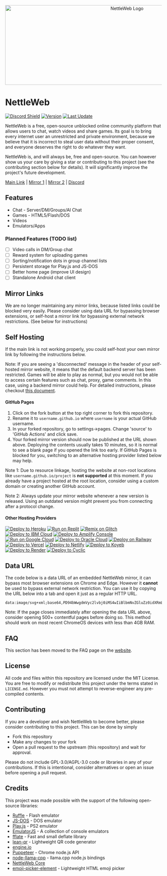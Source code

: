 <div align="center"><a href="https://nettleweb.com/" target="_blank" rel="noopener nofollow"><img src="https://nettleweb.com/res/logo.svg" width="768" height="256" draggable="false" alt="NettleWeb Logo" /></a></div>

# NettleWeb
[![Discord Shield](https://img.shields.io/discord/998658232207814667?style=for-the-badge&logo=Discord&logoColor=%23ffffff&label=Discord&labelColor=%23303030&color=%23004080
)](https://discord.gg/djdH3kVd4v) [![Version](https://img.shields.io/github/manifest-json/v/nettleweb/nettleweb?style=for-the-badge&label=Version&labelColor=%23303030)](https://nettleweb.com/) [![Last Update](https://img.shields.io/github/last-commit/nettleweb/nettleweb?style=for-the-badge&label=Last%20Update&labelColor=%23303030&color=%23004080)](https://nettleweb.com/)

NettleWeb is a free, open-source unblocked online community platform that allows users to chat, watch videos and share games. Its goal is to bring every internet user an unrestricted and private environment, because we believe that it is incorrect to steal user data without their proper consent, and everyone deserves the right to do whatever they want. <br />

NettleWeb is, and will always be, free and open-source. You can however show us your care by giving a star or contributing to this project (see the contributing section below for details). It will significantly improve the project's future development. <br />

[Main Link](https://nettleweb.com/) | [Mirror 1](https://nettleweb.pages.dev/) | [Mirror 2](https://nettleweb.github.io) | [Discord](https://discord.gg/djdH3kVd4v)

## Features
- Chat - Server/DM/Groups/AI Chat
- Games - HTML5/Flash/DOS
- Videos
- Emulators/Apps

### Planned Features (TODO list)
- [ ] Video calls in DM/Group chat
- [ ] Reward system for uploading games
- [ ] Sorting/notification dots in group channel lists
- [ ] Persistent storage for Play.js and JS-DOS
- [ ] Better home page (improve UI design)
- [ ] Standalone Android chat client

## Mirror Links
We are no longer maintaining any mirror links, because listed links could be blocked very easily. Please consider using data URL for bypassing browser extensions, or self-host a mirror link for bypassing external network restrictions. (See below for instructions)

## Self Hosting
If the main link is not working properly, you could self-host your own mirror link by following the instructions below.

Note: If you are seeing a 'disconnected' message in the header of your self-hosted mirror website, it means that the default backend server has been restricted. Games will be able to play as normal, but you would not be able to access certain features such as chat, proxy, game comments. In this case, using a backend mirror could help. For detailed instructions, please checkout [this document](https://docs.google.com/document/d/1qh4VDIIYyi37f4nYaUqEiYd-CbI7dN6Bsaoy0X4hsQ0/edit?tab=t.0#heading=h.5hlrywvf3ho5).

#### GitHub Pages
1. Click on the fork button at the top right corner to fork this repository.
2. Rename it to `username.github.io` where `username` is your actual GitHub username.
3. In your forked repository, go to settings->pages. Change 'source' to 'GitHub Actions' and click save.
4. Your forked mirror version should now be published at the URL shown above. Deploying the contents usually takes 10 minutes, so it is normal to see a blank page if you opened the link too early. If GitHub Pages is blocked for you, switching to an alternative hosting provider listed below may help.

Note 1: Due to resource linkage, hosting the website at non-root locations like `username.github.io/project` is **not supported** at this moment. If you already have a project hosted at the root location, consider using a custom domain or creating another GitHub account.

Note 2: Always update your mirror website whenever a new version is released. Using an outdated version might prevent you from connecting after a protocol change.

#### Other Hosting Providers
[![Deploy to Heroku](https://binbashbanana.github.io/deploy-buttons/buttons/remade/heroku.svg)](https://heroku.com/deploy/?template=https://github.com/nettleweb/nettleweb)
[![Run on Replit](https://binbashbanana.github.io/deploy-buttons/buttons/remade/replit.svg)](https://replit.com/github/nettleweb/nettleweb)
[![Remix on Glitch](https://binbashbanana.github.io/deploy-buttons/buttons/remade/glitch.svg)](https://glitch.com/edit/#!/import/github/nettleweb/nettleweb)
[![Deploy to IBM Cloud](https://binbashbanana.github.io/deploy-buttons/buttons/remade/ibmcloud.svg)](https://cloud.ibm.com/devops/setup/deploy?repository=https://github.com/nettleweb/nettleweb)
[![Deploy to Amplify Console](https://binbashbanana.github.io/deploy-buttons/buttons/remade/amplifyconsole.svg)](https://console.aws.amazon.com/amplify/home#/deploy?repo=https://github.com/nettleweb/nettleweb)
[![Run on Google Cloud](https://binbashbanana.github.io/deploy-buttons/buttons/remade/googlecloud.svg)](https://deploy.cloud.run/?git_repo=https://github.com/nettleweb/nettleweb)
[![Deploy to Oracle Cloud](https://binbashbanana.github.io/deploy-buttons/buttons/remade/oraclecloud.svg)](https://cloud.oracle.com/resourcemanager/stacks/create?zipUrl=https://github.com/nettleweb/nettleweb/archive/refs/heads/main.zip)
[![Deploy on Railway](https://binbashbanana.github.io/deploy-buttons/buttons/remade/railway.svg)](https://railway.app/new/template?template=https://github.com/nettleweb/nettleweb)
[![Deploy to Vercel](https://binbashbanana.github.io/deploy-buttons/buttons/remade/vercel.svg)](https://vercel.com/new/clone?repository-url=https://github.com/nettleweb/nettleweb)
[![Deploy to Netlify](https://binbashbanana.github.io/deploy-buttons/buttons/remade/netlify.svg)](https://app.netlify.com/start/deploy?repository=https://github.com/nettleweb/nettleweb)
[![Deploy to Koyeb](https://binbashbanana.github.io/deploy-buttons/buttons/remade/koyeb.svg)](https://app.koyeb.com/deploy?type=git&repository=github.com/nettleweb/nettleweb&branch=Main&name=nettleweb)
[![Deploy to Render](https://binbashbanana.github.io/deploy-buttons/buttons/remade/render.svg)](https://render.com/deploy?repo=https://github.com/nettleweb/nettleweb)
[![Deploy to Cyclic](https://binbashbanana.github.io/deploy-buttons/buttons/remade/cyclic.svg)](https://app.cyclic.sh/api/app/deploy/nettleweb/nettleweb)

## Data URL
The code below is a data URL of an embedded NettleWeb mirror, it can bypass most browser extensions on Chrome and Edge. However it **cannot** be used to bypass external network restriction. You can use it by copying the URL below into a tab and open it just as a regular HTTP URL.
```
data:image/svg+xml;base64,PD94bWwgdmVyc2lvbj0iMS4wIiBlbmNvZGluZz0idXRmLTgiID8+CjxzdmcgeG1sbnM9Imh0dHA6Ly93d3cudzMub3JnLzIwMDAvc3ZnIiB3aWR0aD0iMTI4MCIgaGVpZ2h0PSI3MjAiIHZpZXdCb3g9IjAgMCAxMjgwIDcyMCI+Cgk8dGl0bGU+R29vZ2xlPC90aXRsZT4KCTxmb3JlaWduT2JqZWN0IHg9IjAiIHk9IjAiIHdpZHRoPSIxMjgwIiBoZWlnaHQ9IjcyMCI+CgkJPGVtYmVkIHhtbG5zPSJodHRwOi8vd3d3LnczLm9yZy8xOTk5L3hodG1sIiBzcmM9Imh0dHBzOi8vbmV0dGxld2ViLmNvbS8iIHR5cGU9InRleHQvcGxhaW4iIHdpZHRoPSIxMjYwIiBoZWlnaHQ9IjcwMCIgLz4KCTwvZm9yZWlnbk9iamVjdD4KPC9zdmc+
```
Note: If the page closes immediately after opening the data URL above, consider opening 500+ contentful pages before doing so. This method should work on most recent ChromeOS devices with less than 4GB RAM.

## FAQ
This section has been moved to the FAQ page on the [website](https://nettleweb.com/).

## License
All code and files within this repository are licensed under the MIT License. You are free to modify or redistribute this project under the terms stated in `LICENSE.md`. However you must not attempt to reverse-engineer any pre-compiled contents.

## Contributing
If you are a developer and wish NettleWeb to become better, please consider contributing to this project. This can be done by simply
 - Fork this repository
 - Make any changes to your fork
 - Open a pull request to the upstream (this repository) and wait for approval.

Please do not include GPL-3.0/AGPL-3.0 code or libraries in any of your contributions. If this is intentional, consider alternatives or open an issue before opening a pull request.

## Credits
This project was made possible with the support of the following open-source libraries:
- [Ruffle](https://github.com/ruffle-rs/ruffle) - Flash emulator
- [JS-DOS](https://github.com/caiiiycuk/js-dos) - DOS emulator
- [Play.js](https://github.com/jpd002/Play-) - PS2 emulator
- [EmulatorJS](https://github.com/EmulatorJS/EmulatorJS) - A collection of console emulators
- [fflate](https://github.com/101arrowz/fflate) - Fast and small deflate library
- [lean-qr](https://www.npmjs.com/package/lean-qr) - Lightweight QR code generator
- [engine.io](https://www.npmjs.com/package/engine.io)
- [Puppeteer](https://github.com/puppeteer/puppeteer) - Chrome node.js API
- [node-llama-cpp](https://github.com/withcatai/node-llama-cpp) - llama.cpp node.js bindings
- [NettleWeb Core](https://github.com/nettleweb/nettleweb-core)
- [emoji-picker-element](https://github.com/nolanlawson/emoji-picker-element) - Lightweight HTML emoji picker
